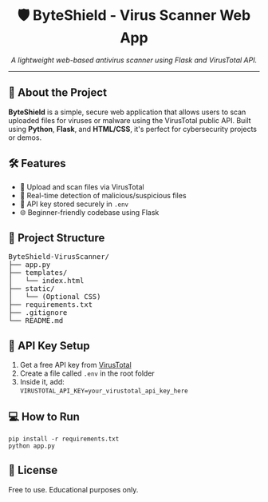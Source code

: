 <h1 align="center">🛡️ ByteShield - Virus Scanner Web App</h1>

<p align="center">
  <em>A lightweight web-based antivirus scanner using Flask and VirusTotal API.</em>
</p>

<hr>

<h2>🚀 About the Project</h2>
<p><strong>ByteShield</strong> is a simple, secure web application that allows users to scan uploaded files for viruses or malware using the VirusTotal public API. Built using <strong>Python</strong>, <strong>Flask</strong>, and <strong>HTML/CSS</strong>, it's perfect for cybersecurity projects or demos.</p>

<h2>🛠️ Features</h2>
<ul>
  <li>📁 Upload and scan files via VirusTotal</li>
  <li>🧪 Real-time detection of malicious/suspicious files</li>
  <li>🔐 API key stored securely in <code>.env</code></li>
  <li>🌐 Beginner-friendly codebase using Flask</li>
</ul>

<h2>📂 Project Structure</h2>
<pre>
ByteShield-VirusScanner/
├── app.py
├── templates/
│   └── index.html
├── static/
│   └── (Optional CSS)
├── requirements.txt
├── .gitignore
└── README.md
</pre>

<h2>🔐 API Key Setup</h2>
<ol>
  <li>Get a free API key from <a href="https://www.virustotal.com/">VirusTotal</a></li>
  <li>Create a file called <code>.env</code> in the root folder</li>
  <li>Inside it, add:<br><code>VIRUSTOTAL_API_KEY=your_virustotal_api_key_here</code></li>
</ol>

<h2>💻 How to Run</h2>
<pre><code>pip install -r requirements.txt
python app.py
</code></pre>

<h2>📜 License</h2>
<p>Free to use. Educational purposes only.</p>

